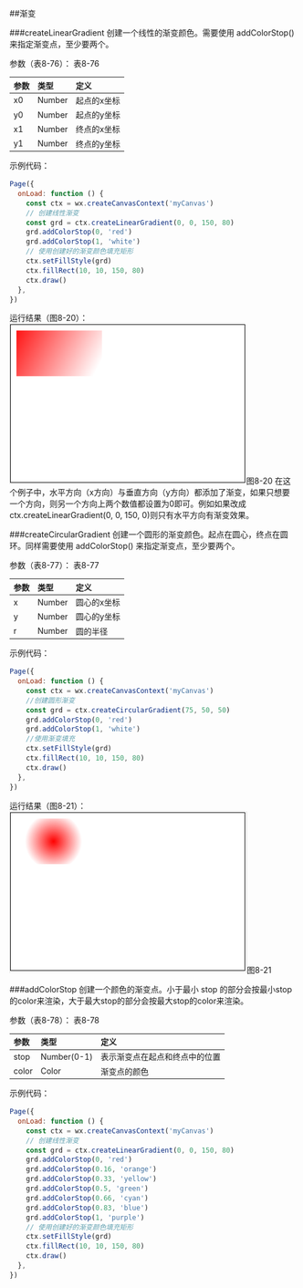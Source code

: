 ##渐变

###createLinearGradient
创建一个线性的渐变颜色。需要使用 addColorStop() 来指定渐变点，至少要两个。

参数（表8-76）：
表8-76

|参数	|类型	|定义|
| :--- | :--- | :--- |
|x0	|Number	|起点的x坐标|
|y0	|Number	|起点的y坐标|
|x1	|Number	|终点的x坐标|
|y1	|Number	|终点的y坐标|

示例代码：
```js
Page({
  onLoad: function () {
    const ctx = wx.createCanvasContext('myCanvas')
    // 创建线性渐变
    const grd = ctx.createLinearGradient(0, 0, 150, 80)
    grd.addColorStop(0, 'red')
    grd.addColorStop(1, 'white')
    // 使用创建好的渐变颜色填充矩形
    ctx.setFillStyle(grd)
    ctx.fillRect(10, 10, 150, 80)
    ctx.draw()
  },
})
```
运行结果（图8-20）：
![](/assets/8-20.png)图8-20
在这个例子中，水平方向（x方向）与垂直方向（y方向）都添加了渐变，如果只想要一个方向，则另一个方向上两个数值都设置为0即可。例如如果改成ctx.createLinearGradient(0, 0, 150, 0)则只有水平方向有渐变效果。

###createCircularGradient
创建一个圆形的渐变颜色。起点在圆心，终点在圆环。同样需要使用 addColorStop() 来指定渐变点，至少要两个。

参数（表8-77）：
表8-77

|参数	|类型	|定义|
| :--- | :--- | :--- |
|x	|Number	|圆心的x坐标|
|y	|Number	|圆心的y坐标|
|r	|Number|	圆的半径|

示例代码：
```js
Page({
  onLoad: function () {
    const ctx = wx.createCanvasContext('myCanvas')
    //创建圆形渐变
    const grd = ctx.createCircularGradient(75, 50, 50)
    grd.addColorStop(0, 'red')
    grd.addColorStop(1, 'white')
    //使用渐变填充
    ctx.setFillStyle(grd)
    ctx.fillRect(10, 10, 150, 80)
    ctx.draw()
  },
})
```
运行结果（图8-21）：
![](/assets/8-21.png)图8-21

###addColorStop
创建一个颜色的渐变点。小于最小 stop 的部分会按最小stop的color来渲染，大于最大stop的部分会按最大stop的color来渲染。

参数（表8-78）：
表8-78

|参数	|类型	|定义|
| :--- | :--- | :--- |
|stop	|Number(0-1)	|表示渐变点在起点和终点中的位置|
|color	|Color	|渐变点的颜色|

示例代码：
```js
Page({
  onLoad: function () {
    const ctx = wx.createCanvasContext('myCanvas')
    // 创建线性渐变
    const grd = ctx.createLinearGradient(0, 0, 150, 80)
    grd.addColorStop(0, 'red')
    grd.addColorStop(0.16, 'orange')
    grd.addColorStop(0.33, 'yellow')
    grd.addColorStop(0.5, 'green')
    grd.addColorStop(0.66, 'cyan')
    grd.addColorStop(0.83, 'blue')
    grd.addColorStop(1, 'purple')
    // 使用创建好的渐变颜色填充矩形
    ctx.setFillStyle(grd)
    ctx.fillRect(10, 10, 150, 80)
    ctx.draw()
  },
})

```